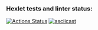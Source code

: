 ### Hexlet tests and linter status:
[![Actions Status](https://github.com/vitalychasovskih/python-project-49/actions/workflows/hexlet-check.yml/badge.svg)](https://github.com/vitalychasovskih/python-project-49/actions)
[![asciicast](https://asciinema.org/a/3M37qlt8OZwdjg3zJTIM4onQV.svg)](https://asciinema.org/a/3M37qlt8OZwdjg3zJTIM4onQV)
